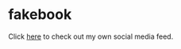 # fakebook

Click [here](https://y-fedorenko.github.io/fakebook/) to check out my own social media feed.

